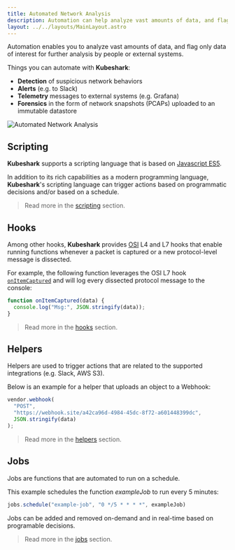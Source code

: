 ```yaml
---
title: Automated Network Analysis
description: Automation can help analyze vast amounts of data, and flag only data of interest for further analysis by people or external systems.
layout: ../../layouts/MainLayout.astro
---
```

Automation enables you to analyze vast amounts of data, and flag only data of interest for further analysis by people or external systems.

Things you can automate with **Kubeshark**:

- **Detection** of suspicious network behaviors
- **Alerts** (e.g. to Slack)
- **Telemetry** messages to external systems (e.g. Grafana)
- **Forensics** in the form of network snapshots (PCAPs) uploaded to an immutable datastore


![Automated Network Analysis](/automation.png)

## Scripting

**Kubeshark** supports a scripting language that is based on [Javascript ES5](https://262.ecma-international.org/5.1/).

In addition to its rich capabilities as a modern programming language, **Kubeshark**'s scripting language can trigger actions based on programmatic decisions and/or based on a schedule.

> Read more in the [scripting](/en/automation_scripting) section.

## Hooks

Among other hooks, **Kubeshark** provides [OSI](https://en.wikipedia.org/wiki/OSI_model) L4 and L7 hooks that enable running functions whenever a packet is captured or a new protocol-level message is dissected.

For example, the following function leverages the OSI L7 hook [`onItemCaptured`](/en/automation_hooks#onitemcaptureddata-object) and will log every dissected protocol message to the console:

```js
function onItemCaptured(data) {
  console.log("Msg:", JSON.stringify(data));
}
```
> Read more in the  [hooks](/en/automation_hooks) section.

## Helpers

Helpers are used to trigger actions that are related to the supported integrations (e.g. Slack, AWS S3).

Below is an example for a helper that uploads an object to a Webhook:

```js
vendor.webhook(
  "POST",
  "https://webhook.site/a42ca96d-4984-45dc-8f72-a601448399dc",
  JSON.stringify(data)
);
```
> Read more in the [helpers](/en/automation_helpers) section.

## Jobs

Jobs are functions that are automated to run on a schedule.

This example schedules the function *exampleJob* to run every 5 minutes:

```js
jobs.schedule("example-job", "0 */5 * * * *", exampleJob)
```

Jobs can be added and removed on-demand and in real-time based on programable decisions.

> Read more in the [jobs](/en/automation_jobs) section.
